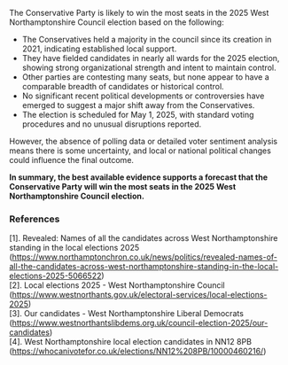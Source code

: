 The Conservative Party is likely to win the most seats in the 2025 West Northamptonshire Council election based on the following:

- The Conservatives held a majority in the council since its creation in 2021, indicating established local support.  
- They have fielded candidates in nearly all wards for the 2025 election, showing strong organizational strength and intent to maintain control.  
- Other parties are contesting many seats, but none appear to have a comparable breadth of candidates or historical control.  
- No significant recent political developments or controversies have emerged to suggest a major shift away from the Conservatives.  
- The election is scheduled for May 1, 2025, with standard voting procedures and no unusual disruptions reported.

However, the absence of polling data or detailed voter sentiment analysis means there is some uncertainty, and local or national political changes could influence the final outcome.

**In summary, the best available evidence supports a forecast that the Conservative Party will win the most seats in the 2025 West Northamptonshire Council election.**

### References
[1]. Revealed: Names of all the candidates across West Northamptonshire standing in the local elections 2025 (https://www.northamptonchron.co.uk/news/politics/revealed-names-of-all-the-candidates-across-west-northamptonshire-standing-in-the-local-elections-2025-5066522)  
[2]. Local elections 2025 - West Northamptonshire Council (https://www.westnorthants.gov.uk/electoral-services/local-elections-2025)  
[3]. Our candidates - West Northamptonshire Liberal Democrats (https://www.westnorthantslibdems.org.uk/council-election-2025/our-candidates)  
[4]. West Northamptonshire local election candidates in NN12 8PB (https://whocanivotefor.co.uk/elections/NN12%208PB/10000460216/)